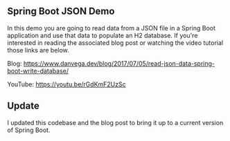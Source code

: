 ## Spring Boot JSON Demo

In this demo you are going to read data from a JSON file in a Spring Boot application
and use that data to populate an H2 database. If you're interested in reading the associated blog post or watching the video 
tutorial those links are below.

Blog: https://www.danvega.dev/blog/2017/07/05/read-json-data-spring-boot-write-database/

YouTube: https://youtu.be/rGdKmF2UzSc

## Update

I updated this codebase and the blog post to bring it up to a current version of Spring Boot.
